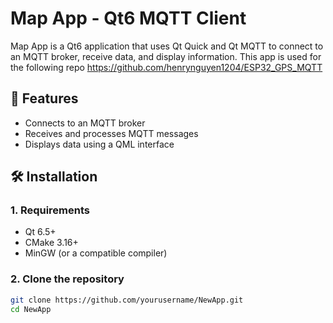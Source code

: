 # Map App - Qt6 MQTT Client

Map App is a Qt6 application that uses Qt Quick and Qt MQTT to connect to an MQTT broker, receive data, and display information. This app is used for the following repo https://github.com/henrynguyen1204/ESP32_GPS_MQTT
## 🚀 Features
- Connects to an MQTT broker
- Receives and processes MQTT messages
- Displays data using a QML interface

## 🛠 Installation

### 1. Requirements
- Qt 6.5+
- CMake 3.16+
- MinGW (or a compatible compiler)

### 2. Clone the repository
```sh
git clone https://github.com/yourusername/NewApp.git
cd NewApp
